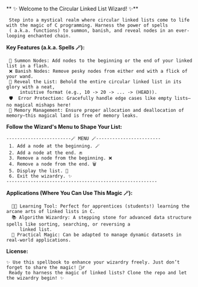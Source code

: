 ** ✨ Welcome to the Circular Linked List Wizard! ✨**


     Step into a mystical realm where circular linked lists come to life with the magic of C programming. Harness the power of spells
     ( a.k.a. functions) to summon, banish, and reveal nodes in an ever-looping enchanted chain.


**Key Features (a.k.a. Spells 🪄):**

     📜 Summon Nodes: Add nodes to the beginning or the end of your linked list in a flash.
     ❌ Banish Nodes: Remove pesky nodes from either end with a flick of your wand.
     👀 Reveal the List: Behold the entire circular linked list in its glory with a neat, 
         intuitive format (e.g., 10 -> 20 -> ... -> (HEAD)).
     🛡️  Error Protection: Gracefully handle edge cases like empty lists—no magical mishaps here!
     🧹 Memory Management: Ensure proper allocation and deallocation of memory—this magical land is free of memory leaks.


**Follow the Wizard's Menu to Shape Your List:**

    ------------------------🪄 MENU 🪄------------------------
     1. Add a node at the beginning. 🪄
     2. Add a node at the end. 🔚
     3. Remove a node from the beginning. ❌
     4. Remove a node from the end. 🗑️
     5. Display the list. 👀
     6. Exit the wizardry. ✨
    --------------------------------------------------------

    
**Applications (Where You Can Use This Magic 🪄):**

      🧑‍🎓 Learning Tool: Perfect for apprentices (students!) learning the arcane arts of linked lists in C.
      📚 Algorithm Wizardry: A stepping stone for advanced data structure spells like sorting, searching, or reversing a 
         linked list.
      🔧 Practical Magic: Can be adapted to manage dynamic datasets in real-world applications.
      

**License:**

    ✨ Use this spellbook to enhance your wizardry freely. Just don’t forget to share the magic! 🧙‍♂️
     Ready to harness the magic of linked lists? Clone the repo and let the wizardry begin! ✨
